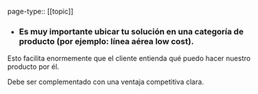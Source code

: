 page-type:: [[topic]]
- ### Es muy importante ubicar tu solución en una categoría de producto (por ejemplo: línea aérea low cost).

Esto facilita enormemente que el cliente entienda qué puedo hacer nuestro producto por él.

Debe ser complementado con una ventaja competitiva clara.




